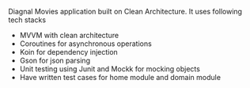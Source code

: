 Diagnal Movies application built on Clean Architecture. It uses following tech stacks
- MVVM with clean architecture
- Coroutines for asynchronous operations
- Koin for dependency injection
- Gson for json parsing
- Unit testing using Junit and Mockk for mocking objects
- Have written test cases for home module and domain module
